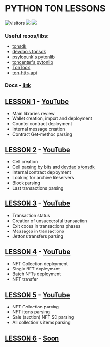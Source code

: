# PYTHON TON LESSONS
![visitors](https://visitor-badge.glitch.me/badge?page\_id=yungwine.pyton-lessons.readme\&left\_color=gray\&right\_color=blue)
[![](https://img.shields.io/badge/%F0%9F%92%8E-TON-grey)](https://ton.org)
![](https://img.shields.io/github/last-commit/yungwine/pyton-lessons)

### Useful repos/libs:
* [tonsdk](https://github.com/tonfactory/tonsdk)
* [devdao's tonsdk](https://github.com/devdaoteam/tonsdk)
* [psylopunk's pytonlib](https://github.com/psylopunk/pytonlib)
* [toncenter's pytonlib](https://github.com/toncenter/pytonlib)
* [TonTools](https://github.com/yungwine/TonTools)
* [ton-http-api](https://github.com/toncenter/ton-http-api)

### Docs - [link](https://docs.ton.org)

## [LESSON 1](https://github.com/yungwine/pyton-lessons/tree/master/lesson-1) - [YouTube](https://youtu.be/2Hk82Dhzcxs)

- Main libraries review
- Wallet creation, import and deployment
- Counter contract deployment
- Internal message creation
- Contract Get-method parsing

## [LESSON 2](https://github.com/yungwine/pyton-lessons/tree/master/lesson-2) - [YouTube](https://youtu.be/mX52vkejF1k)

- Cell creation
- Cell parsing by bits and [devdao's tonsdk](https://github.com/devdaoteam/tonsdk)
- Internal contract deployment
- Looking for archive liteservers
- Block parsing
- Last transactions parsing

## [LESSON 3](https://github.com/yungwine/pyton-lessons/tree/master/lesson-3) - [YouTube](https://www.youtube.com/watch?v=eH53OnNGRy0)

- Transaction status
- Creation of unsuccessful transaction
- Exit codes in transactions phases
- Messages in transactions
- Jettons transfers parsing

## [LESSON 4](https://github.com/yungwine/pyton-lessons/tree/master/lesson-4) - [YouTube](https://www.youtube.com/watch?v=SY83tiu-5cQ)

- NFT Collection deployment
- Single NFT deployment
- Batch NFTs deployment
- NFT transfer

## [LESSON 5](https://github.com/yungwine/pyton-lessons/tree/master/lesson-5) - [YouTube](https://www.youtube.com/watch?v=uZhAS0MCdqA)

- NFT Collection parsing
- NFT items parsing
- Sale (auction) NFT SC parsing
- All collection's items parsing

## [LESSON 6](https://github.com/yungwine/pyton-lessons/tree/master/lesson-6) - [Soon]()
